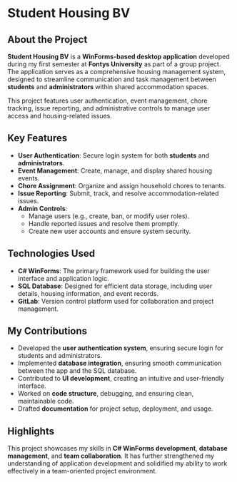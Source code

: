 # Student Housing BV

## About the Project  
**Student Housing BV** is a **WinForms-based desktop application** developed during my first semester at **Fontys University** as part of a group project. The application serves as a comprehensive housing management system, designed to streamline communication and task management between **students** and **administrators** within shared accommodation spaces.

This project features user authentication, event management, chore tracking, issue reporting, and administrative controls to manage user access and housing-related issues.

## Key Features  
- **User Authentication**: Secure login system for both **students** and **administrators**.  
- **Event Management**: Create, manage, and display shared housing events.  
- **Chore Assignment**: Organize and assign household chores to tenants.  
- **Issue Reporting**: Submit, track, and resolve accommodation-related issues.  
- **Admin Controls**:  
  - Manage users (e.g., create, ban, or modify user roles).  
  - Handle reported issues and resolve them promptly.  
  - Create new user accounts and ensure system security.  

## Technologies Used  
- **C# WinForms**: The primary framework used for building the user interface and application logic.  
- **SQL Database**: Designed for efficient data storage, including user details, housing information, and event records.  
- **GitLab**: Version control platform used for collaboration and project management.

## My Contributions  
- Developed the **user authentication system**, ensuring secure login for students and administrators.  
- Implemented **database integration**, ensuring smooth communication between the app and the SQL database.  
- Contributed to **UI development**, creating an intuitive and user-friendly interface.  
- Worked on **code structure**, debugging, and ensuring clean, maintainable code.  
- Drafted **documentation** for project setup, deployment, and usage.

## Highlights  
This project showcases my skills in **C# WinForms development**, **database management**, and **team collaboration**. It has further strengthened my understanding of application development and solidified my ability to work effectively in a team-oriented project environment.
